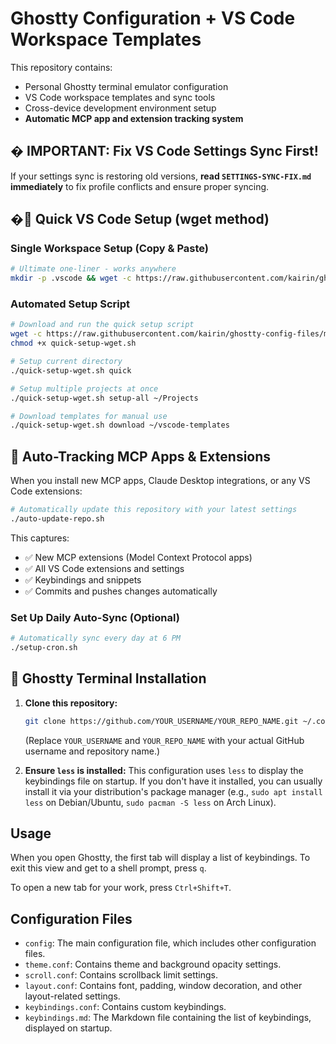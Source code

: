 # Ghostty Configuration + VS Code Workspace Templates

This repository contains:
- Personal Ghostty terminal emulator configuration
- VS Code workspace templates and sync tools
- Cross-device development environment setup
- **Automatic MCP app and extension tracking system**

## � **IMPORTANT: Fix VS Code Settings Sync First!**

If your settings sync is restoring old versions, **read `SETTINGS-SYNC-FIX.md` immediately** to fix profile conflicts and ensure proper syncing.

## �🚀 Quick VS Code Setup (wget method)

### **Single Workspace Setup (Copy & Paste)**
```bash
# Ultimate one-liner - works anywhere
mkdir -p .vscode && wget -c https://raw.githubusercontent.com/kairin/ghostty-config-files/main/template-settings.json -O .vscode/settings.json && wget -c https://raw.githubusercontent.com/kairin/ghostty-config-files/main/.vscode/extensions.json -O .vscode/extensions.json && echo "✅ VS Code workspace configured!"
```

### **Automated Setup Script**
```bash
# Download and run the quick setup script
wget -c https://raw.githubusercontent.com/kairin/ghostty-config-files/main/quick-setup-wget.sh
chmod +x quick-setup-wget.sh

# Setup current directory
./quick-setup-wget.sh quick

# Setup multiple projects at once
./quick-setup-wget.sh setup-all ~/Projects

# Download templates for manual use
./quick-setup-wget.sh download ~/vscode-templates
```

## 🤖 **Auto-Tracking MCP Apps & Extensions**

When you install new MCP apps, Claude Desktop integrations, or any VS Code extensions:

```bash
# Automatically update this repository with your latest settings
./auto-update-repo.sh
```

This captures:
- ✅ New MCP extensions (Model Context Protocol apps)
- ✅ All VS Code extensions and settings
- ✅ Keybindings and snippets
- ✅ Commits and pushes changes automatically

### **Set Up Daily Auto-Sync (Optional)**
```bash
# Automatically sync every day at 6 PM
./setup-cron.sh
```

## 📁 Ghostty Terminal Installation

1.  **Clone this repository:**
    ```bash
    git clone https://github.com/YOUR_USERNAME/YOUR_REPO_NAME.git ~/.config/ghostty
    ```
    (Replace `YOUR_USERNAME` and `YOUR_REPO_NAME` with your actual GitHub username and repository name.)

2.  **Ensure `less` is installed:**
    This configuration uses `less` to display the keybindings file on startup. If you don't have it installed, you can usually install it via your distribution's package manager (e.g., `sudo apt install less` on Debian/Ubuntu, `sudo pacman -S less` on Arch Linux).

## Usage

When you open Ghostty, the first tab will display a list of keybindings. To exit this view and get to a shell prompt, press `q`.

To open a new tab for your work, press `Ctrl+Shift+T`.

## Configuration Files

*   `config`: The main configuration file, which includes other configuration files.
*   `theme.conf`: Contains theme and background opacity settings.
*   `scroll.conf`: Contains scrollback limit settings.
*   `layout.conf`: Contains font, padding, window decoration, and other layout-related settings.
*   `keybindings.conf`: Contains custom keybindings.
*   `keybindings.md`: The Markdown file containing the list of keybindings, displayed on startup.

